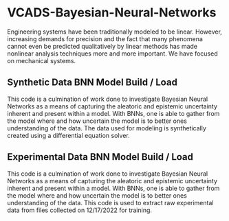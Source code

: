 # VCADS-Bayesian-Neural-Networks
Engineering systems have been traditionally modeled to be linear. However, increasing demands for precision and the fact that many phenomena cannot even be predicted qualitatively by linear methods has made nonlinear analysis techniques more and more important. We have focused on mechanical systems.

## Synthetic Data BNN Model Build / Load
This code is a culmination of work done to investigate Bayesian Neural Networks 
as a means of capturing the aleatoric and epistemic uncertainty inherent and
present within a model. With BNNs, one is able to gather from the model where
and how uncertain the model is to better ones understanding of the data. The data used for 
modeling is synthetically created using a differential equation solver.

## Experimental Data BNN Model Build / Load
This code is a culmination of work done to investigate Bayesian Neural Networks 
as a means of capturing the aleatoric and epistemic uncertainty inherent and
present within a model. With BNNs, one is able to gather from the model where
and how uncertain the model is to better ones understanding of the data. This code
is used to extract raw experimental data from files collected on 12/17/2022 for training.
